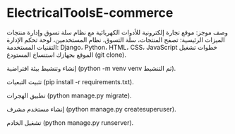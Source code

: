 # ElectricalToolsE-commerce
وصف موجز: موقع تجارة إلكترونية للأدوات الكهربائية مع نظام سلة تسوق وإدارة منتجات
الميزات الرئيسية: تصفح المنتجات، سلة التسوق، نظام المستخدمين، لوحة تحكم الإدارة
التقنيات المستخدمة:  Django، Python، HTML، CSS، JavaScript
خطوات تشغيل الموقع بجهازك 
استنساخ المستودع (git clone).

إنشاء وتنشيط بيئة افتراضية (python -m venv venv ثم التنشيط).

تثبيت التبعيات (pip install -r requirements.txt).

تطبيق الهجرات (python manage.py migrate).

إنشاء مستخدم مشرف (python manage.py createsuperuser).

تشغيل الخادم (python manage.py runserver).
